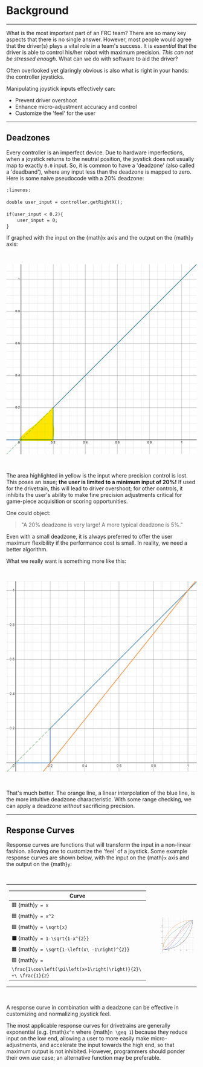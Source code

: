 # Background

<hr>

What is the most important part of an FRC team?  There are so many key aspects that there is no single answer.  However, most people would agree that the driver(s) plays a vital role in a team's success.  It is _essential_ that the driver is able to control his/her robot with maximum precision.  _This can not be stressed enough_.  What can we do with software to aid the driver?

Often overlooked yet glaringly obvious is also what is right in your hands: the controller joysticks.

Manipulating joystick inputs effectively can:

- Prevent driver overshoot
- Enhance micro-adjustment accuracy and control
- Customize the 'feel' for the user

<hr>

## Deadzones

Every controller is an imperfect device.  Due to hardware imperfections, when a joystick returns to the neutral position, the joystick does not usually map to exactly `0.0` input.  So, it is common to have a 'deadzone' (also called a 'deadband'), where any input less than the deadzone is mapped to zero.  Here is some naive pseudocode with a 20% deadzone:

```{code-block} java
:linenos:

double user_input = controller.getRightX();

if(user_input < 0.2){
    user_input = 0;
}
```

If graphed with the input on the {math}`x` axis and the output on the {math}`y` axis:

<br>

<div style="text-align:center">

![Deadzone](./deadzone.png)
</div>

<br>

The area highlighted in yellow is the input where precision control is lost.  This poses an issue; **the user is limited to a minimum input of 20%!** If used for the drivetrain, this will lead to driver overshoot; for other controls, it inhibits the user's ability to make fine precision adjustments critical for game-piece acquisition or scoring opportunities.

One could object:

> "A 20% deadzone is very large!  A more typical deadzone is 5%."

Even with a small deadzone, it is always preferred to offer the user maximum flexibility if the performance cost is small.  In reality, we need a better algorithm.

What we really want is something more like this:

<br>

<div style="text-align:center">

![Mapped Deadzone](./mapped-deadzone.png)
</div>

<br>

That's much better.  The orange line, a linear interpolation of the blue line, is the more intuitive deadzone characteristic.  With some range checking, we can apply a deadzone _without_ sacrificing precision.

<hr>

## Response Curves

Response curves are functions that will transform the input in a non-linear fashion. allowing one to customize the 'feel' of a joystick.  Some example response curves are shown below, with the input on the {math}`x` axis and the output on the {math}`y`: 

<br>

<table class="table" style="margin-left: auto; margin-right: auto; table-layout: auto;">
  <tr>
    <td style="padding-right: 30px;">

| Curve     |
|-----------|
| 🟥 {math}`y = x` |
| 🟦 {math}`y = x^2` |
| 🟩 {math}`y = \sqrt{x}` |
| ⬛ {math}`y = 1-\sqrt{1-x^{2}}` |
| 🟧 {math}`y = \sqrt{1-\left(x\ -1\right)^{2}}` |
| 🟪 {math}`y = \frac{1\cos\left(\pi\left(x+1\right)\right)}{2}\ +\ \frac{1}{2}` |    
</td>
    <td>

![Response Curves](./response-curves.png)
</td>
  </tr>
</table>

<br>

A response curve in combination with a deadzone can be effective in customizing and normalizing joystick feel.

The most applicable response curves for drivetrains are generally exponential (e.g. {math}`x^n` where {math}`n \geq 1`) because they reduce input on the low end, allowing a user to more easily make micro-adjustments, and accelerate the input towards the high end, so that maximum output is not inhibited.  However, programmers should ponder their own use case; an alternative function may be preferable.

